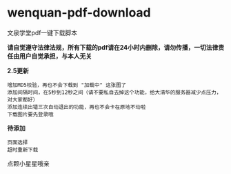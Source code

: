 # wenquan-pdf-download
文泉学堂pdf一键下载脚本

**请自觉遵守法律法规，所有下载的pdf请在24小时内删除，请勿传播，一切法律责任由用户自觉承担，与本人无关**

**2.5更新**
```
增加MD5校验，再也不会下载到 "加载中" 这张图了
添加间隔时间，在5秒到12秒之间（请不要私自去掉这个功能，给大清华的服务器减少点压力，对大家都好）
添加连续出错三次自动退出的功能，再也不会卡在原地不动啦
下载图片要先登录哦
```
**待添加**
```
页面选择
超时重新下载
```

点颗小星星哦亲
